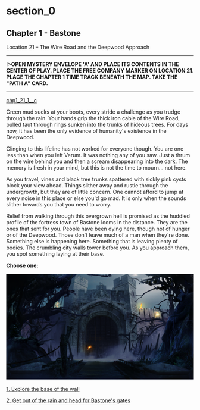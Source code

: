 
# section_0

## Chapter 1 - Bastone

Location 21 – The Wire Road and the Deepwood Approach

---

!>**OPEN MYSTERY ENVELOPE 'A' AND PLACE ITS CONTENTS IN THE CENTER OF PLAY. PLACE THE FREE COMPANY MARKER ON LOCATION 21. PLACE THE CHAPTER 1 TIME TRACK BENEATH THE MAP. TAKE THE "PATH A" CARD.** 

---

[chp1_21_1__c](../../decomp/app/src/main/res/raw/chp1_21_1__c.mp3 ':include :type=audio')

Green mud sucks at your boots, every stride a challenge as you trudge through the rain. Your hands grip the thick iron cable of the Wire Road, pulled taut through rings sunken into the trunks of hideous trees. For days now, it has been the only evidence of humanity's existence in the Deepwood.

Clinging to this lifeline has not worked for everyone though. You are one less than when you left Verum. It was nothing any of you saw. Just a thrum on the wire behind you and then a scream disappearing into the dark. The memory is fresh in your mind, but this is not the time to mourn… not here.

As you travel, vines and black tree trunks spattered with sickly pink cysts block your view ahead. Things slither away and rustle through the undergrowth, but they are of little concern. One cannot afford to jump at every noise in this place or else you'd go mad. It is only when the sounds slither towards you that you need to worry.

Relief from walking through this overgrown hell is promised as the huddled profile of the fortress town of Bastone looms in the distance. They are the ones that sent for you. People have been dying here, though not of hunger or of the Deepwood. Those don't leave much of a man when they're done. Something else is happening here. Something that is leaving plenty of bodies. The crumbling city walls tower before you. As you approach them, you spot something laying at their base.



**Choose one:**

![ch1_21_1__p4](../../decomp/app/src/main/res/drawable-land-xxxhdpi/ch1_21_1__p4.jpg)

[1. Explore the base of the wall](output/chapter1/section_57.md)

[2. Get out of the rain and head for Bastone's gates](output/chapter1/section_58.md)


